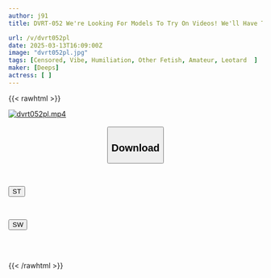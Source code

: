```yaml
---
author: j91
title: DVRT-052 We're Looking For Models To Try On Videos! We'll Have Them Change Into Embarrassing High-cut Swimsuits And Have Them Try To Hold Back From Climaxing With A Fixed Vibrator! If They Cum, We'll Give Them A Hard-on Massage!

url: /v/dvrt052pl
date: 2025-03-13T16:09:00Z
image: "dvrt052pl.jpg"
tags: [Censored, Vibe, Humiliation, Other Fetish, Amateur, Leotard	]
maker: [Deeps]
actress: [ ]
---
```



{{< rawhtml >}}

<div class="video" data-videoid="1pd12mj1lKFe2VM">
    <a href="javascript:;">
        <img src="/v/dvrt052pl/dvrt052pl.jpg" width="WIDTH" height="HEIGHT" alt="dvrt052pl.mp4" loading="lazy">
    </a>
</div>

<script type="text/javascript" src="https://j91.asia/asset/on-demand-st.js"></script>

<br>
  <link rel="stylesheet" href="https://j91.asia/asset/bs5.css">
  
  <center>
  <button class="btn btn-primary" type="button" data-bs-toggle="collapse" data-bs-target=".multi-collapse" aria-expanded="false" aria-controls="multiCollapseExample1 multiCollapseExample2"><h2>Download</h2></button></center>
</p>
<div class="row">
  <div class="col">
    <div class="collapse multi-collapse" id="multiCollapseExample1">
      <div class="card card-body">
	      	      <br>
<div class="buttons">  
<p><a href="/v/dvrt052pl/st.html" target="_blank"><button class="btn-hover color-3"><i class="fa fa-download"></i> ST</button></a></p></div>
    </div>
  </div>
</div>
  <div class="col">
    <div class="collapse multi-collapse" id="multiCollapseExample2">
      <div class="card card-body">
	      <br>
<div class="buttons">
<p><a href="/v/dvrt052pl/sw.html" target="_blank"><button class="btn-hover color-2"><i class="fa fa-download"></i> SW</button></a></p></div>
<br><br>
      </div>
    </div>
  </div>
</div>

{{< /rawhtml >}}